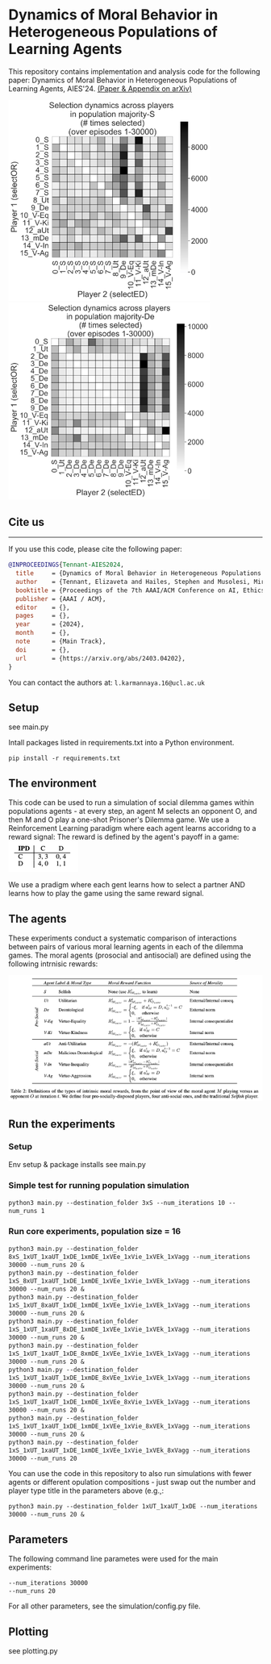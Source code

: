 # Dynamics of Moral Behavior in Heterogeneous Populations of Learning Agents

This repository contains implementation and analysis code for the following paper: 
Dynamics of Moral Behavior in Heterogeneous Populations of Learning Agents, AIES'24. [(Paper & Appendix on arXiv)](https://arxiv.org/abs/2403.04202) 

<img src="pics/pic0.png" alt="Selectiosn-eg0" width="400"/> <img src="pics/pic1.png" alt="Selectiosn-eg1" width="400"/>


## Cite us
***

If you use this code, please cite the following paper:

```bibtex
@INPROCEEDINGS{Tennant-AIES2024,
  title     = {Dynamics of Moral Behavior in Heterogeneous Populations of Learning Agents},
  author    = {Tennant, Elizaveta and Hailes, Stephen and Musolesi, Mirco},
  booktitle = {Proceedings of the 7th AAAI/ACM Conference on AI, Ethics & Society (AIES'24)},
  publisher = {AAAI / ACM},
  editor    = {},
  pages     = {},
  year      = {2024},
  month     = {},
  note      = {Main Track},
  doi       = {},
  url       = {https://arxiv.org/abs/2403.04202},
}

```

You can contact the authors at: `l.karmannaya.16@ucl.ac.uk`

## Setup

see main.py 

Intall packages listed in requirements.txt into a Python environment. 
```
pip install -r requirements.txt
```

## The environment 

This code can be used to run a simulation of social dilemma games within populations agents - at every step, an agent M selects an opponent O, and then M and O play a one-shot Prisoner's Dilemma game. We use a Reinforcement Learning paradigm where each agent learns accoridng to a reward signal:
The reward is defined by the agent's payoff in a game:
![Payoffs for players M and O](pics/payoffs.png)

We use a pradigm where each gent learns how to select a partner AND learns how to play the game using the same reward signal. 

## The agents 

These experiments conduct a systematic comparison of interactions between pairs of various moral learning agents in each of the dilemma games. The moral agents (prosocial and antisocial) are defined using the following intrnisic rewards: 

![Rewards](pics/moral_rewards.png)



## Run the experiments

### Setup 

Env setup & package installs 
see main.py 


### Simple test for running population simulation 
```
python3 main.py --destination_folder 3xS --num_iterations 10 --num_runs 1
```

### Run core experiments, population size = 16 
```
python3 main.py --destination_folder 8xS_1xUT_1xaUT_1xDE_1xmDE_1xVEe_1xVie_1xVEk_1xVagg --num_iterations 30000 --num_runs 20 & 
python3 main.py --destination_folder 1xS_8xUT_1xaUT_1xDE_1xmDE_1xVEe_1xVie_1xVEk_1xVagg --num_iterations 30000 --num_runs 20 & 
python3 main.py --destination_folder 1xS_1xUT_8xaUT_1xDE_1xmDE_1xVEe_1xVie_1xVEk_1xVagg --num_iterations 30000 --num_runs 20 & 
python3 main.py --destination_folder 1xS_1xUT_1xaUT_8xDE_1xmDE_1xVEe_1xVie_1xVEk_1xVagg --num_iterations 30000 --num_runs 20 & 
python3 main.py --destination_folder 1xS_1xUT_1xaUT_1xDE_8xmDE_1xVEe_1xVie_1xVEk_1xVagg --num_iterations 30000 --num_runs 20 & 
python3 main.py --destination_folder 1xS_1xUT_1xaUT_1xDE_1xmDE_8xVEe_1xVie_1xVEk_1xVagg --num_iterations 30000 --num_runs 20 & 
python3 main.py --destination_folder 1xS_1xUT_1xaUT_1xDE_1xmDE_1xVEe_8xVie_1xVEk_1xVagg --num_iterations 30000 --num_runs 20 & 
python3 main.py --destination_folder 1xS_1xUT_1xaUT_1xDE_1xmDE_1xVEe_1xVie_8xVEk_1xVagg --num_iterations 30000 --num_runs 20 & 
python3 main.py --destination_folder 1xS_1xUT_1xaUT_1xDE_1xmDE_1xVEe_1xVie_1xVEk_8xVagg --num_iterations 30000 --num_runs 20 
```

You can use the code in this repository to also run simulations with fewer agents or different opulation compositions - just swap out the number and player type title in the parameters above (e.g.,:

```
python3 main.py --destination_folder 1xUT_1xaUT_1xDE --num_iterations 30000 --num_runs 20 & 
``` 


## Parameters

The following command line parametes were used for the main experiments:
```
--num_iterations 30000 
--num_runs 20 
```

For all other parameters, see the simulation/config.py file. 

## Plotting 

see plotting.py



